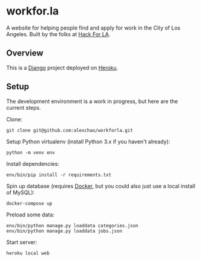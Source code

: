 # workfor.la

A website for helping people find and apply for work in the City of Los Angeles.
Built by the folks at [Hack For LA](http://www.hackforla.org/).

## Overview

This is a [Django](https://www.djangoproject.com/) project deployed on [Heroku](https://www.heroku.com/).

## Setup

The development environment is a work in progress, but here are the current steps.

Clone:

```
git clone git@github.com:alexchao/workforla.git
```

Setup Python virtualenv (install Python 3.x if you haven't already):

```
python -m venv env
```

Install dependencies:

```
env/bin/pip install -r requirements.txt
```

Spin up database (requires [Docker](https://www.docker.com/), but you could also just use a local install of MySQL):

```
docker-compose up
```

Preload some data:

```
env/bin/python manage.py loaddata categories.json
env/bin/python manage.py loaddata jobs.json
```

Start server:

```
heroku local web
```
